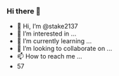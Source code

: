 ### Hi there 👋
- 👋 Hi, I’m @stake2137
- 👀 I’m interested in ...
- 🌱 I’m currently learning ...
- 💞️ I’m looking to collaborate on ...
- 📫 How to reach me ...
- 57
<!--
**Themanhdh/themanhdh** is a ✨ _special_ ✨ repository because its `README.md` (this file) appears on your GitHub profile.


